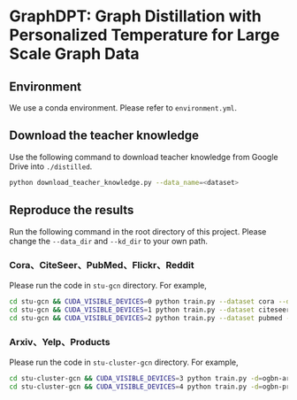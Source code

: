 # GraphDPT: Graph Distillation with Personalized Temperature for Large Scale Graph Data

## Environment

We use a conda environment. Please refer to `environment.yml`.

## Download the teacher knowledge

Use the following command to download teacher knowledge from Google Drive into `./distilled`.

```bash
python download_teacher_knowledge.py --data_name=<dataset>
```

## Reproduce the results

Run the following command in the root directory of this project. Please change the `--data_dir` and `--kd_dir` to your own path.


### Cora、CiteSeer、PubMed、Flickr、Reddit

Please run the code in `stu-gcn` directory. For example,

``` bash
cd stu-gcn && CUDA_VISIBLE_DEVICES=0 python train.py --dataset cora --dropout=0.1 --lr=0.001 --n-epochs=600  --n-hidden=64 --n-runs=10 --KD_alpha=9 --KD_CL_weight=20 --KD_CL_temp=1 --KD_CL_sample_num=10 --KD_attention_temp_smooth_addition_new_weight=1.0 --role=KD --KD_attention_temp_range_min 0.1 --KD_attention_temp_range_max 100 --data_dir /f/code/dataset/ --kd_dir /f/code/GraphDPT/distilled/
cd stu-gcn && CUDA_VISIBLE_DEVICES=1 python train.py --dataset citeseer --dropout=0.1 --lr=0.01 --n-epochs=1000 --n-hidden=256 --n-runs=10 --KD_alpha=10 --KD_CL_weight=10 --KD_CL_temp=0.8 --KD_CL_sample_num=10 --KD_attention_temp_smooth_addition_new_weight=0.5 --role=KD --KD_attention_temp_range_min 0.1 --KD_attention_temp_range_max 100 --data_dir /f/code/dataset/ --kd_dir /f/code/GraphDPT/distilled/
cd stu-gcn && CUDA_VISIBLE_DEVICES=2 python train.py --dataset pubmed --dropout=0.1 --lr=0.001 --n-epochs=600 --n-hidden=256 --n-runs=10 --KD_alpha=10 --KD_CL_weight=40 --KD_CL_temp=0.8 --KD_CL_sample_num=10 --KD_attention_temp_smooth_addition_new_weight=0.1 --role=KD --KD_attention_temp_range_min 0.1 --KD_attention_temp_range_max 100 --data_dir /f/code/dataset/ --kd_dir /f/code/GraphDPT/distilled/
```

### Arxiv、Yelp、Products

Please run the code in `stu-cluster-gcn` directory. For example,

``` bash
cd stu-cluster-gcn && CUDA_VISIBLE_DEVICES=3 python train.py -d=ogbn-arxiv --n-runs=10 --n-epochs=2000 --use-labels --use-linear --lr=0.01 --n-hidden=256 --dropout=0.1 --num_partitions=200 --batch-size=32 --KD_alpha=1 --KD_CL_weight=1  --KD_CL_temp=0.8 --KD_CL_sample_num=10 --role=KD --KD_attention_temp_range_min 0.1 --KD_attention_temp_range_max 100 --data_dir /f/code/dataset/ --kd_dir /f/code/GraphDPT/distilled/
cd stu-cluster-gcn && CUDA_VISIBLE_DEVICES=4 python train.py -d=ogbn-products --n-runs=2 --n-epochs=400 --lr=0.005 --n-hidden=512 --dropout=0.1 --num_partitions=160 --batch-size=4 --KD_alpha=1 --KD_CL_weight=0.5 --KD_CL_temp=0.8 --KD_CL_sample_num=10 --role=KD --KD_attention_temp_range_min 0.1 --KD_attention_temp_range_max 100 --data_dir /f/code/dataset/ --kd_dir /f/code/GraphDPT/distilled/
```

